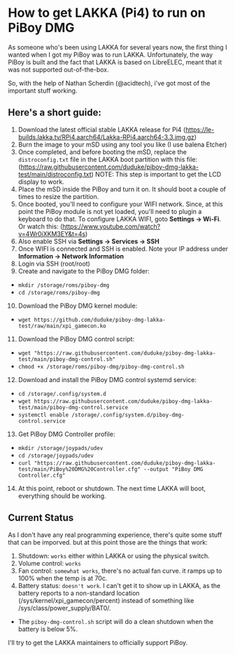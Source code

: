# How to get LAKKA (Pi4) to run on PiBoy DMG

As someone who's been using LAKKA for several years now, the first thing I wanted when I got my PiBoy was to run LAKKA.
Unfortunately, the way PiBoy is built and the fact that LAKKA is based on LibreELEC, meant that it was not supported out-of-the-box.

So, with the help of Nathan Scherdin (@acidtech), i've got most of the important stuff working.

## Here's a short guide:

1. Download the latest official stable LAKKA release for Pi4 (https://le-builds.lakka.tv/RPi4.aarch64/Lakka-RPi4.aarch64-3.3.img.gz)
2. Burn the image to your mSD using any tool you like (I use balena Etcher)
3. Once completed, and before booting the mSD, replace the `distroconfig.txt` file in the LAKKA boot partition with this file: (https://raw.githubusercontent.com/duduke/piboy-dmg-lakka-test/main/distroconfig.txt)
NOTE: This step is important to get the LCD display to work.
4. Place the mSD inside the PiBoy and turn it on. It should boot a couple of times to resize the partition.
5. Once booted, you'll need to configure your WIFI network. Since, at this point the PiBoy module is not yet loaded, you'll need to plugin a keyboard to do that.
To configure LAKKA WIFI, goto **Settings -> Wi-Fi**. Or watch this: (https://www.youtube.com/watch?v=4Wr0jXKM3EY&t=4s)
6. Also enable SSH via **Settings -> Services -> SSH**
7. Once WIFI is connected and SSH is enabled. Note your IP address under **Information -> Network Information**
8. Login via SSH (root/root)
9. Create and navigate to the PiBoy DMG folder:
  * `mkdir /storage/roms/piboy-dmg`
  * `cd /storage/roms/piboy-dmg`
10. Download the PiBoy DMG kernel module: 
  * `wget https://github.com/duduke/piboy-dmg-lakka-test/raw/main/xpi_gamecon.ko`
11. Download the PiBoy DMG control script:
  * `wget "https://raw.githubusercontent.com/duduke/piboy-dmg-lakka-test/main/piboy-dmg-control.sh"`
  * `chmod +x /storage/roms/piboy-dmg/piboy-dmg-control.sh`
12. Download and install the PiBoy DMG control systemd service: 
  * `cd /storage/.config/system.d` 
  * `wget https://raw.githubusercontent.com/duduke/piboy-dmg-lakka-test/main/piboy-dmg-control.service`
  * `systemctl enable /storage/.config/system.d/piboy-dmg-control.service`
13. Get PiBoy DMG Controller profile:
  * `mkdir /storage/joypads/udev`
  * `cd /storage/joypads/udev`
  * `curl "https://raw.githubusercontent.com/duduke/piboy-dmg-lakka-test/main/PiBoy%20DMG%20Controller.cfg" --output "PiBoy DMG Controller.cfg"`
14. At this point, reboot or shutdown. The next time LAKKA will boot, everything should be working.

## Current Status

As I don't have any real programming experience, there's quite some stuff that can be imporved. but at this point those are the things that work:
1. Shutdown: `works` either within LAKKA or using the physical switch.
2. Volume control: `works`
3. Fan control: `somewhat works`, there's no actual fan curve. it ramps up to 100% when the temp is at 70c.
4. Battery status: `doesn't work`. I can't get it to show up in LAKKA, as the battery reports to a non-standard location (/sys/kernel/xpi_gamecon/percent) instead of something like /sys/class/power_supply/BAT0/.
  * The `piboy-dmg-control.sh` script will do a clean shutdown when the battery is below 5%.


I'll try to get the LAKKA maintainers to officially support PiBoy.
